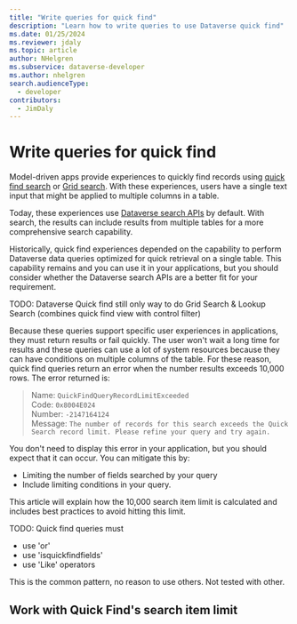 ```yaml
---
title: "Write queries for quick find"
description: "Learn how to write queries to use Dataverse quick find"
ms.date: 01/25/2024
ms.reviewer: jdaly
ms.topic: article
author: NHelgren
ms.subservice: dataverse-developer
ms.author: nhelgren
search.audienceType: 
  - developer
contributors:
  - JimDaly
---
```

# Write queries for quick find

Model-driven apps provide experiences to quickly find records using [quick find search](../../user/quick-find.md) or [Grid search](../../user/grid-filters.md#grid-search). With these experiences, users have a single text input that might be applied to multiple columns in a table.

Today, these experiences use [Dataverse search APIs](search/overview.md) by default. With search, the results can include results from multiple tables for a more comprehensive search capability. 

Historically, quick find experiences depended on the capability to perform Dataverse data queries optimized for quick retrieval on a single table. This capability remains and you can use it in your applications, but you should consider whether the Dataverse search APIs are a better fit for your requirement.

TODO: Dataverse Quick find still only way to do Grid Search & Lookup Search (combines quick find view with control filter)

Because these queries support specific user experiences in applications, they must return results or fail quickly. The user won't wait a long time for results and these queries can use a lot of system resources because they can have conditions on multiple columns of the table. For these reason, quick find queries return an error when the number results exceeds 10,000 rows. The error returned is:

> Name: `QuickFindQueryRecordLimitExceeded`<br />
> Code: `0x8004E024`<br />
> Number: `-2147164124`<br />
> Message: `The number of records for this search exceeds the Quick Search record limit. Please refine your query and try again.`

You don't need to display this error in your application, but you should expect that it can occur. You can mitigate this by:

- Limiting the number of fields searched by your query
- Include limiting conditions in your query.


This article will explain how the 10,000 search item limit is calculated and includes best practices to avoid hitting this limit.


TODO: Quick find queries must
 - use 'or'
 - use 'isquickfindfields'
 - use 'Like' operators

This is the common pattern, no reason to use others. Not tested with other.

## Work with Quick Find's search item limit